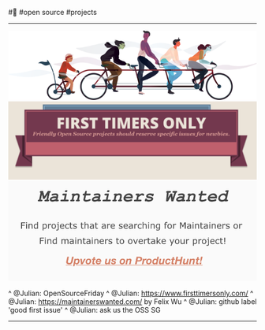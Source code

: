 #🔎
#open source
#projects

---

![fit](images/oss-friday.png)
![fit](images/first-timer-only.png)
![fit](images/maintainers-wanted.png)

^ @Julian: OpenSourceFriday
^ @Julian: https://www.firsttimersonly.com/
^ @Julian: https://maintainerswanted.com/ by Felix Wu
^ @Julian: github label 'good first issue'
^ @Julian: ask us the OSS SG

---
